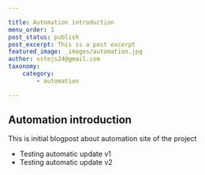 ```yaml
---

title: Automation introduction
menu_order: 1
post_status: publish
post_excerpt: This is a post excerpt
featured_image: _images/automation.jpg
author: xstejs24@gmail.com
taxonomy:
    category:
        - automation

---
```


## Automation introduction
This is initial blogpost about automation site of the project

* Testing automatic update v1
* Testing automatic update v2